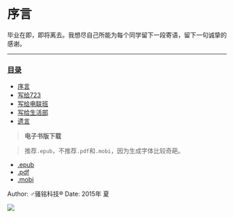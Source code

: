# 序言

毕业在即，即将离去。我想尽自己所能为每个同学留下一段寄语，留下一句诚挚的感谢。

---
### [目录](SUMMARY.md)
* [序言](README.md)
* [写给723](for_dormitory/README.md)
* [写给电联班](for_union/README.md)
* [写给生活部](for_life/README.md)
* [遗言](last/README.md)

> **电子书版下载**

> 推荐`.epub`，不推荐`.pdf`和`.mobi`，因为生成字体比较奇葩。
* [.epub](https://www.gitbook.com/download/epub/book/yunyu-mr/graduation)
* [.pdf](https://www.gitbook.com/download/pdf/book/yunyu-mr/graduation)
* [.mobi](https://www.gitbook.com/download/mobi/book/yunyu-mr/graduation)





Author: ♂骚铭科技®
Date:   2015年 夏

![](http://a3.qpic.cn/psb?/V14XFVmm0mOgz6/JTY5jATipKe3qX21ukEEoRwS67WN.9Y4lHuoYlgBY.M!/b/dA4AAAAAAAAA&bo=ZABkAAAAAAAFACM!&rf=viewer_4)

